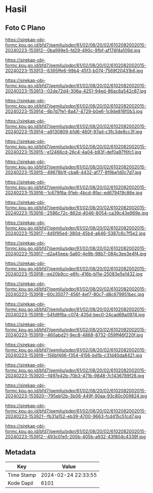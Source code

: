 # Hasil

## Foto C Plano

https://sirekap-obj-formc.kpu.go.id/bfd7/pemilu/pdpr/61/02/08/20/02/6102082002015-20240223-153912--0ba999e5-fd29-490c-9fbf-af174f4a109d.jpg

https://sirekap-obj-formc.kpu.go.id/bfd7/pemilu/pdpr/61/02/08/20/02/6102082002015-20240223-153913--6395ffe6-99b4-45f3-b074-7569f20431b6.jpg

https://sirekap-obj-formc.kpu.go.id/bfd7/pemilu/pdpr/61/02/08/20/02/6102082002015-20240223-153913--02de72d4-306a-4251-94ed-86ac8a542c87.jpg

https://sirekap-obj-formc.kpu.go.id/bfd7/pemilu/pdpr/61/02/08/20/02/6102082002015-20240223-153914--6b7d7fe1-8a47-4729-b0e6-1c9de816f0b3.jpg

https://sirekap-obj-formc.kpu.go.id/bfd7/pemilu/pdpr/61/02/08/20/02/6102082002015-20240223-153914--a9130809-b1d6-460f-97ad-c3fc3de8cc3f.jpg

https://sirekap-obj-formc.kpu.go.id/bfd7/pemilu/pdpr/61/02/08/20/02/6102082002015-20240223-153915--e12466cd-26c4-4a04-b93f-def0a97f6fc1.jpg

https://sirekap-obj-formc.kpu.go.id/bfd7/pemilu/pdpr/61/02/08/20/02/6102082002015-20240223-153915--49678b1f-cba8-4432-af77-8f9be1d0c7d7.jpg

https://sirekap-obj-formc.kpu.go.id/bfd7/pemilu/pdpr/61/02/08/20/02/6102082002015-20240223-153916--1c679f8a-91eb-4bcd-8fac-ed679419c86e.jpg

https://sirekap-obj-formc.kpu.go.id/bfd7/pemilu/pdpr/61/02/08/20/02/6102082002015-20240223-153916--2586c72c-862d-4046-8054-ca39c43e969e.jpg

https://sirekap-obj-formc.kpu.go.id/bfd7/pemilu/pdpr/61/02/08/20/02/6102082002015-20240223-153917--4d5f95e4-380d-45b4-a646-5387c6c7f5e2.jpg

https://sirekap-obj-formc.kpu.go.id/bfd7/pemilu/pdpr/61/02/08/20/02/6102082002015-20240223-153917--d2a45eea-5a60-4e9b-98b7-084c3ee3e4f4.jpg

https://sirekap-obj-formc.kpu.go.id/bfd7/pemilu/pdpr/61/02/08/20/02/6102082002015-20240223-153918--ee20b9cc-e6fc-416b-b11e-25083e5e1432.jpg

https://sirekap-obj-formc.kpu.go.id/bfd7/pemilu/pdpr/61/02/08/20/02/6102082002015-20240223-153918--60c35077-456f-4ef7-80c7-d8c679951bec.jpg

https://sirekap-obj-formc.kpu.go.id/bfd7/pemilu/pdpr/61/02/08/20/02/6102082002015-20240223-153918--54fd9f8a-c074-435d-bec0-24cad69a0974.jpg

https://sirekap-obj-formc.kpu.go.id/bfd7/pemilu/pdpr/61/02/08/20/02/6102082002015-20240223-153919--460abd21-9ec8-4868-8732-059ff46f220f.jpg

https://sirekap-obj-formc.kpu.go.id/bfd7/pemilu/pdpr/61/02/08/20/02/6102082002015-20240223-153919--156bf466-f354-4156-bd1b-c31d40da8421.jpg

https://sirekap-obj-formc.kpu.go.id/bfd7/pemilu/pdpr/61/02/08/20/02/6102082002015-20240223-153920--f497e42b-70b3-471b-9848-7c1436789f28.jpg

https://sirekap-obj-formc.kpu.go.id/bfd7/pemilu/pdpr/61/02/08/20/02/6102082002015-20240223-153920--795eb12b-3b06-449f-90aa-93c80c009824.jpg

https://sirekap-obj-formc.kpu.go.id/bfd7/pemilu/pdpr/61/02/08/20/02/6102082002015-20240223-153921--fb31a152-eb39-4700-9663-fcd415c51cd7.jpg

https://sirekap-obj-formc.kpu.go.id/bfd7/pemilu/pdpr/61/02/08/20/02/6102082002015-20240223-153912--493c01e5-200b-405b-a932-43f804c4339f.jpg


## Metadata

| Key        | Value               |
| ---------- | ------------------- |
| Time Stamp | 2024-02-24 22:33:55 |
| Kode Dapil | 6101                |



